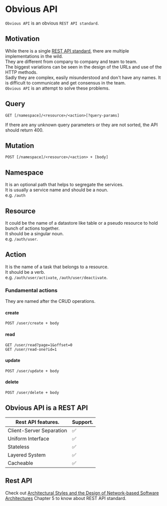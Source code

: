 # Obvious API
`Obvious API` is an obvious `REST API standard`.

## Motivation
While there is a single [REST API standard](#rest-api), there are multiple implementations in the wild.  
They are different from company to company and team to team.  
The biggest variations can be seen in the design of the URLs and use of the HTTP methods.  
Sadly they are complex, easily misunderstood and don't have any names.
It is difficult to communicate and get consensus in the team.  
`Obvious API` is an attempt to solve these problems.

## Query
```
GET [/namespace]/<resource>/<action>[?query-params]
```
If there are any unknown query parameters or they are not sorted, the API should return 400.

## Mutation
```
POST [/namespace]/<resource>/<action> + [body]
```
  
## Namespace
It is an optional path that helps to segregate the services.  
It is usually a service name and should be a noun.  
e.g. `/auth`

## Resource
It could be the name of a datastore like table or a pseudo resource to hold bunch of actions together.  
It should be a singular noun.  
e.g. `/auth/user`. 

## Action
It is the name of a task that belongs to a resource.  
It should be a verb.  
e.g. `/auth/user/activate`, `/auth/user/deactivate`. 

### Fundamental actions
They are named after the CRUD operations.

#### create
```
POST /user/create + body
```

#### read
```
GET /user/read?page=1&offset=0
GET /user/read-one?id=1
```

#### update
```
POST /user/update + body
```

#### delete
```
POST /user/delete + body
```

## Obvious API is a REST API

|Rest API features.       | Support.           |
|-------------------------|--------------------|
| Client-Server Separation| :white_check_mark: |
| Uniform Interface       | :white_check_mark: |
| Stateless               | :white_check_mark: |
| Layered System          | :white_check_mark: |
| Cacheable               | :white_check_mark: |

## Rest API
Check out [Architectural Styles and the Design of Network-based Software Architectures](https://www.ics.uci.edu/~fielding/pubs/dissertation/fielding_dissertation_2up.pdf) Chapter 5 to know about REST API standard.
